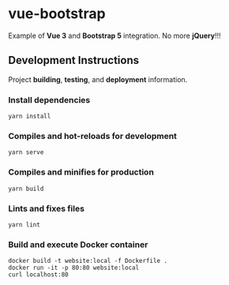 # vue-bootstrap

Example of **Vue 3** and **Bootstrap 5** integration. No more **jQuery**!!!

## Development Instructions

Project **building**, **testing**, and **deployment** information.

### Install dependencies
```
yarn install
```

### Compiles and hot-reloads for development
```
yarn serve
```

### Compiles and minifies for production
```
yarn build
```

### Lints and fixes files
```
yarn lint
```

### Build and execute Docker container
```
docker build -t website:local -f Dockerfile .
docker run -it -p 80:80 website:local
curl localhost:80
```

